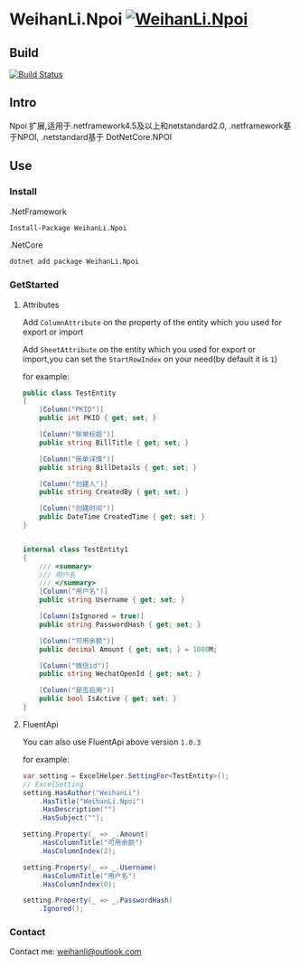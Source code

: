 # WeihanLi.Npoi [![WeihanLi.Npoi](https://img.shields.io/nuget/v/WeihanLi.Npoi.svg)](https://www.nuget.org/packages/WeihanLi.Npoi/)

## Build

[![Build Status](https://travis-ci.org/WeihanLi/WeihanLi.Npoi.svg?branch=master)](https://travis-ci.org/WeihanLi/WeihanLi.Npoi)

## Intro

Npoi 扩展,适用于.netframework4.5及以上和netstandard2.0, .netframework基于NPOI, .netstandard基于 DotNetCore.NPOI

## Use

### Install

.NetFramework

``` bash
Install-Package WeihanLi.Npoi
```

.NetCore

``` bash
dotnet add package WeihanLi.Npoi
```

### GetStarted

1. Attributes

    Add `ColumnAttribute` on the property of the entity which you used for export or import

    Add `SheetAttribute` on the entity which you used for export or import,you can set the `StartRowIndex` on your need(by default it is `1`)

    for example:

    ``` csharp
    public class TestEntity
    {
        [Column("PKID")]
        public int PKID { get; set; }

        [Column("账单标题")]
        public string BillTitle { get; set; }

        [Column("账单详情")]
        public string BillDetails { get; set; }

        [Column("创建人")]
        public string CreatedBy { get; set; }

        [Column("创建时间")]
        public DateTime CreatedTime { get; set; }
    }


    internal class TestEntity1
    {
        /// <summary>
        /// 用户名
        /// </summary>
        [Column("用户名")]
        public string Username { get; set; }

        [Column(IsIgnored = true)]
        public string PasswordHash { get; set; }

        [Column("可用余额")]
        public decimal Amount { get; set; } = 1000M;

        [Column("微信id")]
        public string WechatOpenId { get; set; }

        [Column("是否启用")]
        public bool IsActive { get; set; }
    }
    ```

1. FluentApi

    You can also use FluentApi above version `1.0.3`

    for example:

    ``` csharp
    var setting = ExcelHelper.SettingFor<TestEntity>();
    // ExcelSetting
    setting.HasAuthor("WeihanLi")
        .HasTitle("WeihanLi.Npoi")
        .HasDescription("")
        .HasSubject("");

    setting.Property(_ => _.Amount)
        .HasColumnTitle("可用余额")
        .HasColumnIndex(2);

    setting.Property(_ => _.Username)
        .HasColumnTitle("用户名")
        .HasColumnIndex(0);

    setting.Property(_ => _.PasswordHash)
        .Ignored();
    ```

### Contact

Contact me: weihanli@outlook.com